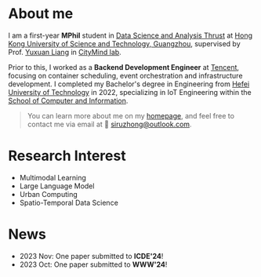 # About me

I am a first-year **MPhil** student in [Data Science and Analysis Thrust](http://dsa.hkust-gz.edu.cn/) at [Hong Kong University of Science and Technology, Guangzhou](https://hkust-gz.edu.cn/), supervised by Prof. [Yuxuan Liang](https://yuxuanliang.com/) in [CityMind lab](https://citymind.top).

Prior to this, I worked as a **Backend Development Engineer** at [Tencent](https://www.tencent.com/), focusing on container scheduling, event orchestration and infrastructure development. I completed my Bachelor's degree in Engineering from [Hefei University of Technology](https://www.hfut.edu.cn/) in 2022, specializing in IoT Engineering within the [School of Computer and Information](https://ci.hfut.edu.cn/).

> You can learn more about me on my [homepage](https://siruzhong.netlify.app), and feel free to contact me via email at 📧 siruzhong@outlook.com.

# Research Interest

+ Multimodal Learning
+ Large Language Model
+ Urban Computing
+ Spatio-Temporal Data Science

# News

- 2023 Nov: One paper submitted to **ICDE'24**!
- 2023 Oct: One paper submitted to **WWW'24**!
